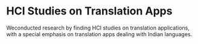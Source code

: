 # HCI Studies on Translation Apps
 Weconducted research by finding HCI studies on translation applications, with a special
 emphasis on translation apps dealing with Indian languages.
